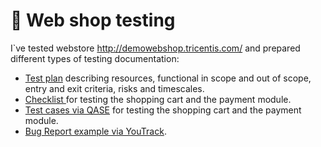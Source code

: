 # 🛒 Web shop testing 

I`ve tested webstore http://demowebshop.tricentis.com/ and prepared different types of testing documentation: 

 <ul>
<li>  <a href="https://docs.google.com/spreadsheets/d/1EMGE2F2m5QGr7nFTs4_YOaWZuoPmvdRD/edit#gid=333243813">Test plan</a> describing resources, functional in scope and out of scope, entry and exit criteria, risks and timescales. </li> 
<li>  <a href="https://docs.google.com/spreadsheets/d/1fXVJ8aKC2vSRxPsfupNzjL6K_jAYAAac/edit#gid=359184069"> Checklist </a> for testing the shopping cart and the payment module. </li>
<li> <a href="https://drive.google.com/file/d/1alodLPNr1ZsmE0VMeD9RQmHypZtohDga/view?usp=drive_link">Test cases via QASE</a> for testing the shopping cart and the payment module.  </li>
<li>  <a href="https://drive.google.com/file/d/1GVULJBMNexSRP52QvRKPVOZpMPJWJmfl/view?usp=drive_link">Bug Report example via YouTrack</a>. </li>
</ul>
